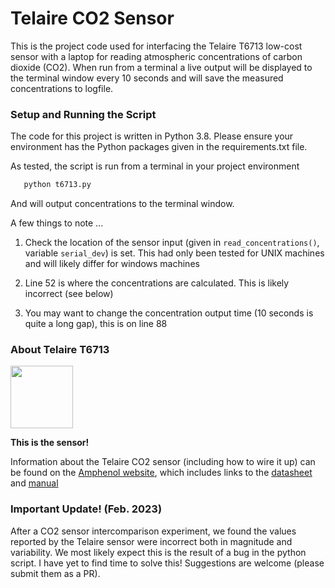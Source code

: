 # Telaire CO2 Sensor

This is the project code used for interfacing the Telaire T6713 low-cost sensor with a laptop for reading atmospheric concentrations of carbon dioxide (CO2). When run from a terminal a live output will be displayed to the terminal window every 10 seconds and will save the measured concentrations to logfile. 

### Setup and Running the Script
The code for this project is written in Python 3.8. Please ensure your environment has the Python packages given in the requirements.txt file. 

As tested, the script is run from a terminal in your project environment 
```bash
   python t6713.py
```
And will output concentrations to the terminal window. 

A few things to note ...
1. Check the location of the sensor input (given in ``read_concentrations()``, variable `serial_dev`) is set. This had only been tested for UNIX machines and will likely differ for windows machines

2. Line 52 is where the concentrations are calculated. This is likely incorrect (see below)

3. You may want to change the concentration output time (10 seconds is quite a long gap), this is on line 88

### About Telaire T6713 
<img src="https://media.digikey.com/Photos/Amphenol%20Photos/T6713-5K.jpg" width="100">

__This is the sensor!__

Information about the Telaire CO2 sensor (including how to wire it up) can be found on the [Amphenol website](https://www.amphenol-sensors.com/en/telaire/co2/525-co2-sensor-modules/3399-t6713), which includes links to the [datasheet](https://f.hubspotusercontent40.net/hubfs/9035299/Documents/AAS-920-634G-Telaire-T6713-Series-011321-web.pdf) and [manual](https://www.amphenol-sensors.com/hubfs/Documents/AAS-916-142A-Telaire-T67xx-CO2-Sensor-022719-web.pdf)

### Important Update! (Feb. 2023)
After a CO2 sensor intercomparison experiment, we found the values reported by the Telaire sensor were incorrect both in magnitude and variability. We most likely expect this is the result of a bug in the python script. I have yet to find time to solve this! Suggestions are welcome (please submit them as a PR). 
